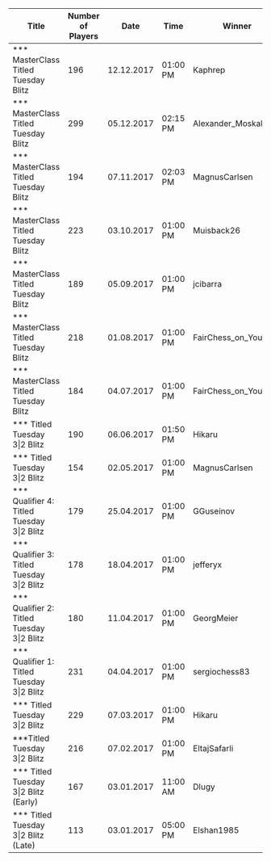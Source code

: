 | Title                                      |   Number of Players | Date       | Time     | Winner               | Tournament Link                                                                           | Rank List                                                                                                                |
|--------------------------------------------|---------------------|------------|----------|----------------------|-------------------------------------------------------------------------------------------|--------------------------------------------------------------------------------------------------------------------------|
| *** MasterClass Titled Tuesday Blitz       |                 196 | 12.12.2017 | 01:00 PM | Kaphrep              | [Link](https://www.chess.com/tournament/live/-masterclass-titled-tuesday-blitz-914248)    | [Link](https://github.com/cmgchess/Titled-Tuesday-Data/blob/main/ranks/-masterclass-titled-tuesday-blitz-914248.json)    |
| *** MasterClass Titled Tuesday Blitz       |                 299 | 05.12.2017 | 02:15 PM | Alexander_Moskalenko | [Link](https://www.chess.com/tournament/live/-masterclass-titled-tuesday-blitz-913741)    | [Link](https://github.com/cmgchess/Titled-Tuesday-Data/blob/main/ranks/-masterclass-titled-tuesday-blitz-913741.json)    |
| *** MasterClass Titled Tuesday Blitz       |                 194 | 07.11.2017 | 02:03 PM | MagnusCarlsen        | [Link](https://www.chess.com/tournament/live/-masterclass-titled-tuesday-blitz-906896)    | [Link](https://github.com/cmgchess/Titled-Tuesday-Data/blob/main/ranks/-masterclass-titled-tuesday-blitz-906896.json)    |
| *** MasterClass Titled Tuesday Blitz       |                 223 | 03.10.2017 | 01:00 PM | Muisback26           | [Link](https://www.chess.com/tournament/live/-masterclass-titled-tuesday-blitz-899622)    | [Link](https://github.com/cmgchess/Titled-Tuesday-Data/blob/main/ranks/-masterclass-titled-tuesday-blitz-899622.json)    |
| *** MasterClass Titled Tuesday Blitz       |                 189 | 05.09.2017 | 01:00 PM | jcibarra             | [Link](https://www.chess.com/tournament/live/-masterclass-titled-tuesday-blitz-894012)    | [Link](https://github.com/cmgchess/Titled-Tuesday-Data/blob/main/ranks/-masterclass-titled-tuesday-blitz-894012.json)    |
| *** MasterClass Titled Tuesday Blitz       |                 218 | 01.08.2017 | 01:00 PM | FairChess_on_YouTube | [Link](https://www.chess.com/tournament/live/-masterclass-titled-tuesday-blitz-878114)    | [Link](https://github.com/cmgchess/Titled-Tuesday-Data/blob/main/ranks/-masterclass-titled-tuesday-blitz-878114.json)    |
| *** MasterClass Titled Tuesday Blitz       |                 184 | 04.07.2017 | 01:00 PM | FairChess_on_YouTube | [Link](https://www.chess.com/tournament/live/-masterclass-titled-tuesday-blitz-862996)    | [Link](https://github.com/cmgchess/Titled-Tuesday-Data/blob/main/ranks/-masterclass-titled-tuesday-blitz-862996.json)    |
| *** Titled Tuesday 3\|2 Blitz              |                 190 | 06.06.2017 | 01:50 PM | Hikaru               | [Link](https://www.chess.com/tournament/live/-titled-tuesday-32-blitz-851498)             | [Link](https://github.com/cmgchess/Titled-Tuesday-Data/blob/main/ranks/-titled-tuesday-32-blitz-851498.json)             |
| *** Titled Tuesday 3\|2 Blitz              |                 154 | 02.05.2017 | 01:00 PM | MagnusCarlsen        | [Link](https://www.chess.com/tournament/live/-titled-tuesday-32-blitz-832833)             | [Link](https://github.com/cmgchess/Titled-Tuesday-Data/blob/main/ranks/-titled-tuesday-32-blitz-832833.json)             |
| *** Qualifier 4: Titled Tuesday 3\|2 Blitz |                 179 | 25.04.2017 | 01:00 PM | GGuseinov            | [Link](https://www.chess.com/tournament/live/-qualifier-4-titled-tuesday-32-blitz-821669) | [Link](https://github.com/cmgchess/Titled-Tuesday-Data/blob/main/ranks/-qualifier-4-titled-tuesday-32-blitz-821669.json) |
| *** Qualifier 3: Titled Tuesday 3\|2 Blitz |                 178 | 18.04.2017 | 01:00 PM | jefferyx             | [Link](https://www.chess.com/tournament/live/-qualifier-3-titled-tuesday-32-blitz-821668) | [Link](https://github.com/cmgchess/Titled-Tuesday-Data/blob/main/ranks/-qualifier-3-titled-tuesday-32-blitz-821668.json) |
| *** Qualifier 2: Titled Tuesday 3\|2 Blitz |                 180 | 11.04.2017 | 01:00 PM | GeorgMeier           | [Link](https://www.chess.com/tournament/live/-qualifier-2-titled-tuesday-32-blitz-821653) | [Link](https://github.com/cmgchess/Titled-Tuesday-Data/blob/main/ranks/-qualifier-2-titled-tuesday-32-blitz-821653.json) |
| *** Qualifier 1: Titled Tuesday 3\|2 Blitz |                 231 | 04.04.2017 | 01:00 PM | sergiochess83        | [Link](https://www.chess.com/tournament/live/-qualifier-1-titled-tuesday-32-blitz-817562) | [Link](https://github.com/cmgchess/Titled-Tuesday-Data/blob/main/ranks/-qualifier-1-titled-tuesday-32-blitz-817562.json) |
| *** Titled Tuesday 3\|2 Blitz              |                 229 | 07.03.2017 | 01:00 PM | Hikaru               | [Link](https://www.chess.com/tournament/live/-titled-tuesday-32-blitz-800243)             | [Link](https://github.com/cmgchess/Titled-Tuesday-Data/blob/main/ranks/-titled-tuesday-32-blitz-800243.json)             |
| ***Titled Tuesday 3\|2 Blitz               |                 216 | 07.02.2017 | 01:00 PM | EltajSafarli         | [Link](https://www.chess.com/tournament/live/titled-tuesday-32-blitz-789085)              | [Link](https://github.com/cmgchess/Titled-Tuesday-Data/blob/main/ranks/titled-tuesday-32-blitz-789085.json)              |
| *** Titled Tuesday 3\|2 Blitz (Early)      |                 167 | 03.01.2017 | 11:00 AM | Dlugy                | [Link](https://www.chess.com/tournament/live/-titled-tuesday-32-blitz-early-767968)       | [Link](https://github.com/cmgchess/Titled-Tuesday-Data/blob/main/ranks/-titled-tuesday-32-blitz-early-767968.json)       |
| *** Titled Tuesday 3\|2 Blitz (Late)       |                 113 | 03.01.2017 | 05:00 PM | Elshan1985           | [Link](https://www.chess.com/tournament/live/-titled-tuesday-32-blitz-late-767969)        | [Link](https://github.com/cmgchess/Titled-Tuesday-Data/blob/main/ranks/-titled-tuesday-32-blitz-late-767969.json)        |